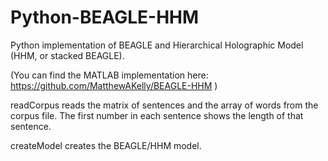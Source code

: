 # Python-BEAGLE-HHM
Python implementation of BEAGLE and Hierarchical Holographic Model (HHM, or stacked BEAGLE).

(You can find the MATLAB implementation here: https://github.com/MatthewAKelly/BEAGLE-HHM )

readCorpus reads the matrix of sentences and the array of words from the corpus file. The first number in each sentence shows the length of that sentence. 

createModel creates the BEAGLE/HHM model.
